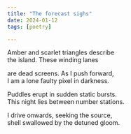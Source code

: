 ```yaml
---
title: "The forecast sighs"
date: 2024-01-12
tags: [poetry]

---
```


Amber and scarlet triangles describe   
the island. These winding lanes

are dead screens. As I push forward,    
I am a lone faulty pixel in darkness. 

Puddles erupt in sudden static bursts.   
This night lies between number stations. 

I drive onwards, seeking the source,   
shell swallowed by the detuned gloom. 